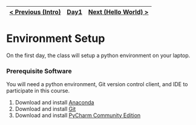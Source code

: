| [< Previous (Intro)](../README.md)  | [Day1](../README.md)| [Next (Hello World) >](HelloWorld.md) |
|----|----|----|
# Environment Setup

On the first day, the class will setup a python environment on your laptop.

### Prerequisite Software

You will need a python environment, Git version control client, and IDE to participate in this 
course.

1. Download and install [Anaconda](https://www.continuum.io/downloads)
1. Download and install [Git](https://git-scm.com/book/en/v2/Getting-Started-Installing-Git)
1. Download and install [PyCharm Community Edition](https://www.jetbrains.com/pycharm/download/)


